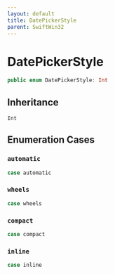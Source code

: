 ```yaml
---
layout: default
title: DatePickerStyle
parent: SwiftWin32
---
```

# DatePickerStyle

``` swift
public enum DatePickerStyle: Int 
```

## Inheritance

`Int`

## Enumeration Cases

### `automatic`

``` swift
case automatic
```

### `wheels`

``` swift
case wheels
```

### `compact`

``` swift
case compact
```

### `inline`

``` swift
case inline
```
